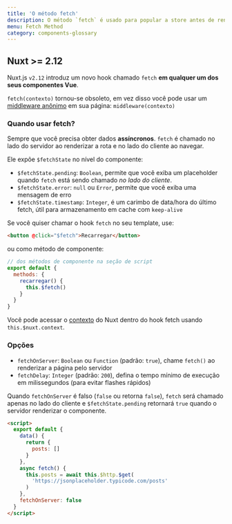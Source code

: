 ```yaml
---
title: 'O método fetch'
description: O método `fetch` é usado para popular a store antes de renderizar a página. É como o método `asyncData`, exceto que não define os dados do componente.
menu: Fetch Method
category: components-glossary
---
```


## Nuxt >= 2.12

Nuxt.js `v2.12` introduz um novo hook chamado `fetch` **em qualquer um dos seus componentes Vue**.

<base-alert>

`fetch(contexto)` tornou-se obsoleto, em vez disso você pode usar um [middleware anônimo](/guides/components-glossary/pages-middleware#anonymous-middleware) em sua página: `middleware(contexto)`

</base-alert>

### Quando usar fetch?

Sempre que você precisa obter dados **assíncronos**. `fetch` é chamado no lado do servidor ao renderizar a rota e no lado do cliente ao navegar.

Ele expõe `$fetchState` no nível do componente:

- `$fetchState.pending`: `Boolean`, permite que você exiba um placeholder quando `fetch` está sendo chamado _no lado do cliente_.
- `$fetchState.error`: `null` ou `Error`, permite que você exiba uma mensagem de erro
- `$fetchState.timestamp`: `Integer`, é um carimbo de data/hora do último fetch, útil para armazenamento em cache com `keep-alive`

Se você quiser chamar o hook `fetch` no seu template, use:

```html
<button @click="$fetch">Recarregar</button>
```

ou como método de componente:

```javascript
// dos métodos de componente na seção de script
export default {
  methods: {
    recarregar() {
      this.$fetch()
    }
  }
}
```

Você pode acessar o [contexto](/guides/internals-glossary/context) do Nuxt dentro do hook fetch usando `this.$nuxt.context`.

### Opções

- `fetchOnServer`: `Boolean` ou `Function` (padrão: `true`), chame `fetch()` ao renderizar a página pelo servidor
- `fetchDelay`: `Integer` (padrão: `200`), defina o tempo mínimo de execução em milissegundos (para evitar flashes rápidos)

<div class="Alert Alert--green">

Quando `fetchOnServer` é falso (`false` ou retorna `false`), `fetch` será chamado apenas no lado do cliente e `$fetchState.pending` retornará `true` quando o servidor renderizar o componente.

</div>

```html
<script>
  export default {
    data() {
      return {
        posts: []
      }
    },
    async fetch() {
      this.posts = await this.$http.$get(
        'https://jsonplaceholder.typicode.com/posts'
      )
    },
    fetchOnServer: false
  }
</script>
```
